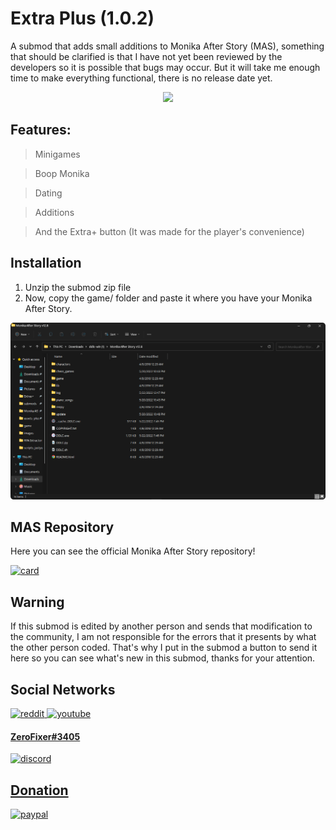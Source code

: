 # Extra Plus (1.0.2)
A submod that adds small additions to Monika After Story (MAS), something that should be clarified is that I have not yet been reviewed by the developers so it is possible that bugs may occur. But it will take me enough time to make everything functional, there is no release date yet.

<p align="center">
  <img src="https://github.com/zer0fixer/resource-repository/blob/main/Images/Moni_chill.png"></p>
  
## Features:
> Minigames

> Boop Monika

> Dating

> Additions

> And the Extra+ button (It was made for the player's convenience)

## Installation
1) Unzip the submod zip file
2) Now, copy the game/ folder and paste it where you have your Monika After Story.

<p align="center">
  <img src="https://github.com/zer0fixer/resource-repository/blob/main/Images/MAS_screenshot.png"></p>


## MAS Repository
Here you can see the official Monika After Story repository!

[![card](https://github-readme-stats.vercel.app/api/pin/?username=Monika-After-Story&repo=MonikaModDev)](https://github.com/Monika-After-Story/MonikaModDev)


## Warning

If this submod is edited by another person and sends that modification to the community, I am not responsible for the errors that it presents by what the other person coded. That's why I put in the submod a button to send it here so you can see what's new in this submod, thanks for your attention.


## Social Networks
<a href="https://www.reddit.com/user/UnderstandingAny7135">
<img alt="reddit" src="https://cdn-icons-png.flaticon.com/512/2111/2111459.png" width="100">
<a href="https://www.youtube.com/c/KashouSenpai">
<img alt="youtube" src="https://cdn.icon-icons.com/icons2/1211/PNG/512/1491579609-yumminkysocialmedia08_83079.png" width="100">
<h4> ZeroFixer#3405 </h4>
<img alt="discord" src="https://icons-for-free.com/download-icon-super+tiny+icons+discord-1324450718427274623_512.png" width="100">


## Donation
<a href="https://www.paypal.com/paypalme/IsaacRiosMejia">
<img alt="paypal" src="https://enupal.com/assets/docs/paypal-icon.svg" width="100">
